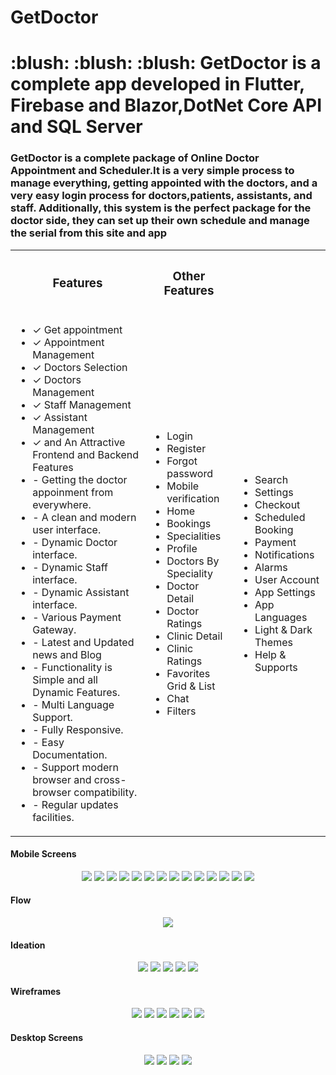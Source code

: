# GetDoctor

<h1 align="left"> :blush: :blush: :blush: GetDoctor is a complete app developed in Flutter, Firebase and Blazor,DotNet Core API and SQL Server</h1>
<h3 align="left"> GetDoctor is a complete package of Online Doctor Appointment and Scheduler.It is a very simple process to manage everything, getting appointed with the doctors, and a very easy login process for doctors,patients, assistants, and staff. Additionally, this system is the perfect package for the doctor side, they can set up their own schedule and manage the serial from this site and app 
</h3>
<table>
<th><h3>Features</h3></th>
<th><h3> Other Features</h3></th>
  <th></th>
<tr>
<td>
<ul>
<li>✓ Get appointment</li>
<li>✓ Appointment Management</li>
<li>✓ Doctors Selection</li>
<li>✓ Doctors Management</li>
<li>✓ Staff Management</li>
<li>✓ Assistant Management</li>
<li>✓ and An Attractive Frontend and Backend Features</li>
<li>- Getting the doctor appoinment from everywhere.</li>
<li>- A clean and modern user interface.</li>
<li>- Dynamic Doctor interface.</li>
<li>- Dynamic Staff interface.</li>
<li>- Dynamic Assistant interface.</li>
<li>- Various Payment Gateway.</li>
<li>- Latest and Updated news and Blog</li>
<li>- Functionality is Simple and all Dynamic Features.</li>
<li>- Multi Language Support.</li>
<li>- Fully Responsive.</li>
<li>- Easy Documentation.</li>
<li>- Support modern browser and cross-browser compatibility.</li>
<li>- Regular updates facilities.</li>
</ul>
</td>
<td>
<ul>
<li>Login</li>
<li>Register</li>
<li>Forgot password</li>
<li>Mobile verification</li>
<li>Home</li>
<li>Bookings</li>
<li>Specialities</li>
<li>Profile</li>
<li>Doctors By Speciality</li>
<li>Doctor Detail</li>
<li>Doctor Ratings</li>
<li>Clinic Detail</li>
<li>Clinic Ratings</li>
<li>Favorites Grid & List</li>
<li>Chat</li>
<li>Filters</li>
  </ul>
</td>
  <td>
  <ul>
    <li>Search</li>
<li>Settings</li>
<li>Checkout</li>
<li>Scheduled Booking</li>
<li>Payment</li>
<li>Notifications</li>
<li>Alarms</li>
<li>User Account</li>
<li>App Settings</li>
<li>App Languages</li>
<li>Light & Dark Themes</li>
<li>Help & Supports</li>
</ul>
  </td>
</tr>
</table>


<h4> Mobile Screens </h4>
<p align="center">
<img src="https://raw.githubusercontent.com/sunilvijayan7/GetDoctor/main/Screenshots/Mobile/1.png" />
<img src="https://raw.githubusercontent.com/sunilvijayan7/GetDoctor/main/Screenshots/Mobile/2.png" />
<img src="https://raw.githubusercontent.com/sunilvijayan7/GetDoctor/main/Screenshots/Mobile/3.png" />
<img src="https://raw.githubusercontent.com/sunilvijayan7/GetDoctor/main/Screenshots/Mobile/4.png" />
<img src="https://raw.githubusercontent.com/sunilvijayan7/GetDoctor/main/Screenshots/Mobile/5.png" />
<img src="https://raw.githubusercontent.com/sunilvijayan7/GetDoctor/main/Screenshots/Mobile/6.png" />
<img src="https://raw.githubusercontent.com/sunilvijayan7/GetDoctor/main/Screenshots/Mobile/7.png" />
<img src="https://raw.githubusercontent.com/sunilvijayan7/GetDoctor/main/Screenshots/Mobile/8.png" />
<img src="https://raw.githubusercontent.com/sunilvijayan7/GetDoctor/main/Screenshots/Mobile/9.png" />
<img src="https://raw.githubusercontent.com/sunilvijayan7/GetDoctor/main/Screenshots/Mobile/10.png" />
<img src="https://raw.githubusercontent.com/sunilvijayan7/GetDoctor/main/Screenshots/Mobile/11.png" />
<img src="https://raw.githubusercontent.com/sunilvijayan7/GetDoctor/main/Screenshots/Mobile/12.png" />
<img src="https://raw.githubusercontent.com/sunilvijayan7/GetDoctor/main/Screenshots/Mobile/13.png" />
<img src="https://raw.githubusercontent.com/sunilvijayan7/GetDoctor/main/Screenshots/Mobile/14.png" />
</p>

<h4>Flow</h4>
<p align="center">
<img src="https://raw.githubusercontent.com/sunilvijayan7/GetDoctor/main/Flow/Flow.JPG" />
</p>

<h4>Ideation</h4>
<p align="center">
<img src="https://raw.githubusercontent.com/sunilvijayan7/GetDoctor/main/Ideation/1.png" />
<img src="https://raw.githubusercontent.com/sunilvijayan7/GetDoctor/main/Ideation/2.png" />
<img src="https://raw.githubusercontent.com/sunilvijayan7/GetDoctor/main/Ideation/3.png" />
<img src="https://raw.githubusercontent.com/sunilvijayan7/GetDoctor/main/Ideation/4.png" />
<img src="https://raw.githubusercontent.com/sunilvijayan7/GetDoctor/main/Ideation/5.png" />
</p>

<h4>Wireframes</h4>
<p align="center">
<img src="https://raw.githubusercontent.com/sunilvijayan7/GetDoctor/main/Wireframes/1.jpg" />
<img src="https://raw.githubusercontent.com/sunilvijayan7/GetDoctor/main/Wireframes/2.jpg" />
<img src="https://raw.githubusercontent.com/sunilvijayan7/GetDoctor/main/Wireframes/3.jpg" />
<img src="https://raw.githubusercontent.com/sunilvijayan7/GetDoctor/main/Wireframes/4.jpg" />
<img src="https://raw.githubusercontent.com/sunilvijayan7/GetDoctor/main/Wireframes/5.jpg" />
<img src="https://raw.githubusercontent.com/sunilvijayan7/GetDoctor/main/Wireframes/6.jpg" />
</p>

<h4> Desktop Screens </h4>
<p align="center">
<img src="https://raw.githubusercontent.com/sunilvijayan7/GetDoctor/main/Screenshots/Desktop/Appointment.jpg" />
<img src="https://raw.githubusercontent.com/sunilvijayan7/GetDoctor/main/Screenshots/Desktop/AddNew.jpg" />
<img src="https://raw.githubusercontent.com/sunilvijayan7/GetDoctor/main/Screenshots/Desktop/Gender.jpg" />
<img src="https://raw.githubusercontent.com/sunilvijayan7/GetDoctor/main/Screenshots/Desktop/Patient.jpg" />
</p>

